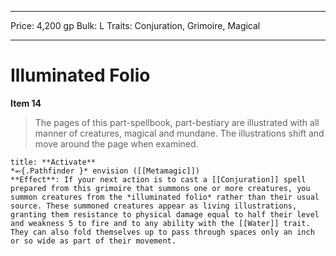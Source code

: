 
---
Price: 4,200 gp
Bulk: L
Traits: Conjuration, Grimoire, Magical

---

# Illuminated Folio

**Item 14**

> The pages of this part-spellbook, part-bestiary are illustrated with all manner of creatures, magical and mundane. The illustrations shift and move around the page when examined.

```ad-embed-ability
title: **Activate**
*⬻{.Pathfinder }* envision ([[Metamagic]]) 
**Effect**: If your next action is to cast a [[Conjuration]] spell prepared from this grimoire that summons one or more creatures, you summon creatures from the *illuminated folio* rather than their usual source. These summoned creatures appear as living illustrations, granting them resistance to physical damage equal to half their level and weakness 5 to fire and to any ability with the [[Water]] trait. They can also fold themselves up to pass through spaces only an inch or so wide as part of their movement.

```
